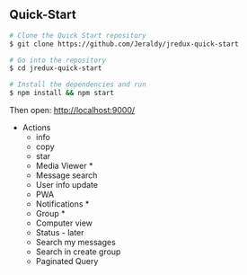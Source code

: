 ## Quick-Start

```sh
# Clone the Quick Start repository
$ git clone https://github.com/Jeraldy/jredux-quick-start

# Go into the repository
$ cd jredux-quick-start

# Install the dependencies and run
$ npm install && npm start


```
Then open: [http://localhost:9000/](http://localhost:9000/)

 - Actions
    - info
    - copy
    - star
    - Media Viewer *
    - Message search
    - User info update
    - PWA
    - Notifications *
    - Group *
    - Computer view
    - Status - later
    - Search my messages
    - Search in create group
    - Paginated Query
    


